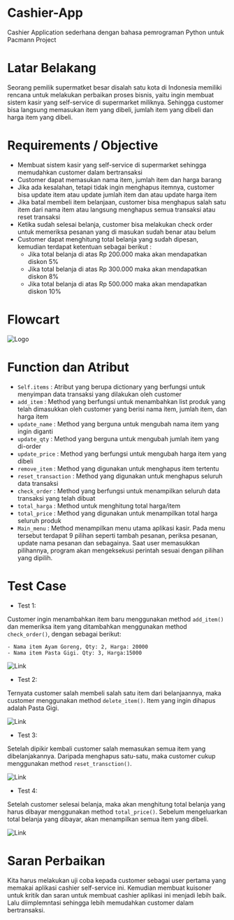 # Cashier-App
Cashier Application sederhana dengan bahasa pemrograman Python untuk Pacmann Project

# Latar Belakang
Seorang pemilik supermatket besar disalah satu kota di Indonesia memiliki rencana untuk melakukan perbaikan proses bisnis, yaitu ingin membuat sistem kasir yang self-service di supermarket miliknya. Sehingga customer bisa langsung memasukan item yang dibeli, jumlah item yang dibeli dan harga item yang dibeli.

# Requirements / Objective
- Membuat sistem kasir yang self-service di supermarket sehingga memudahkan customer dalam bertransaksi
- Customer dapat memasukan nama item, jumlah item dan harga barang
- Jika ada kesalahan, tetapi tidak ingin menghapus itemnya, customer bisa update item atau update jumlah item dan atau update harga item
- Jika batal membeli item belanjaan, customer bisa menghapus salah satu item dari nama item atau langsung menghapus semua transaksi atau reset transaksi
- Ketika sudah selesai belanja, customer bisa melakukan check order untuk memeriksa pesanan yang di masukan sudah benar atau belum
- Customer dapat menghitung total belanja yang sudah dipesan, kemudian terdapat ketentuan sebagai berikut :
    - Jika total belanja di atas Rp 200.000 maka akan mendapatkan diskon 5%
    - Jika total belanja di atas Rp 300.000 maka akan mendapatkan diskon 8%
    - Jika total belanja di atas Rp 500.000 maka akan mendapatkan diskon 10%
   
# Flowcart
![Logo](https://github.com/ura-mita/cashier-app/blob/main/pictures/flowchart%20cashier%20app.png)

# Function dan Atribut
- ```Self.items``` : Atribut yang berupa dictionary yang berfungsi untuk menyimpan data transaksi yang dilakukan oleh customer
- ```add_item``` : Method yang berfungsi untuk menambahkan list produk yang telah dimasukkan oleh customer yang berisi nama item, jumlah item, dan harga item
- ```update_name``` : Method yang berguna untuk mengubah nama item yang ingin diganti
- ```update_qty``` : Method yang berguna untuk mengubah jumlah item yang di-order
- ```update_price``` : Method yang berfungsi untuk mengubah harga item yang dibeli
- ```remove_item``` : Method yang digunakan untuk menghapus item tertentu
- ```reset_transaction``` : Method yang digunakan untuk menghapus seluruh data transaksi
- ```check_order``` : Method yang berfungsi untuk menampilkan seluruh data transaksi yang telah dibuat
- ```total_harga``` : Method untuk menghitung total harga/item
- ```total_price``` : Method yang digunakan untuk menampilkan total harga seluruh produk
- ```Main_menu``` : Method menampilkan menu utama aplikasi kasir. Pada menu tersebut terdapat 9 pilihan seperti tambah pesanan, periksa pesanan, update nama pesanan dan sebagainya. Saat user memasukkan pilihannya, program akan mengeksekusi perintah sesuai dengan pilihan yang dipilih. 

# Test Case
* Test 1:

Customer ingin menambahkan item baru menggunakan method ```add_item()``` dan memeriksa item yang ditambahkan menggunakan method ```check_order()```,  dengan sebagai berikut:

    - Nama item Ayam Goreng, Qty: 2, Harga: 20000
    - Nama item Pasta Gigi. Qty: 3, Harga:15000

![Link](https://github.com/ura-mita/cashier-app/blob/main/pictures/add-item.jpg)

- Test 2:

Ternyata customer salah membeli salah satu item dari belanjaannya, maka customer menggunakan method ```delete_item()```. Item yang ingin dihapus adalah Pasta Gigi.

![Link](https://github.com/ura-mita/cashier-app/blob/main/pictures/remove-item.jpg)

- Test 3:

Setelah dipikir kembali customer salah memasukan semua item yang dibelanjakannya. Daripada menghapus satu-satu, maka customer cukup menggunakan method ```reset_transction()```.

![Link](https://github.com/ura-mita/cashier-app/blob/main/pictures/reset-transaction.jpg)

- Test 4:

Setelah customer selesai belanja, maka akan menghitung total belanja yang harus dibayar menggunakan method ```total_price()```. Sebelum mengeluarkan total belanja yang dibayar, akan menampilkan semua item yang dibeli. 

![Link](https://github.com/ura-mita/cashier-app/blob/main/pictures/total-price.jpg)

# Saran Perbaikan
Kita harus melakukan uji coba kepada customer sebagai user pertama yang memakai aplikasi cashier self-service ini. Kemudian membuat kuisoner untuk kritik dan saran untuk membuat cashier aplikasi ini menjadi lebih baik. Lalu diimplemntasi sehingga lebih memudahkan customer dalam bertransaksi.
